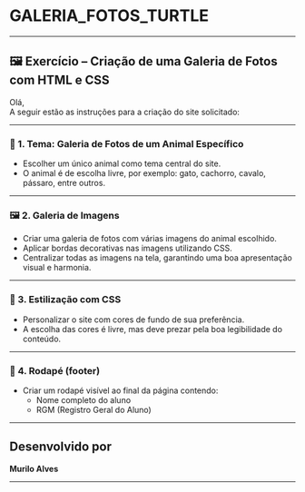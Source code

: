 # GALERIA_FOTOS_TURTLE

---

## 🖼️ Exercício – Criação de uma Galeria de Fotos com HTML e CSS

Olá,  
A seguir estão as instruções para a criação do site solicitado:

---

### 🐾 1. Tema: Galeria de Fotos de um Animal Específico

- Escolher um único animal como tema central do site.  
- O animal é de escolha livre, por exemplo: gato, cachorro, cavalo, pássaro, entre outros.

---

### 🖼️ 2. Galeria de Imagens

- Criar uma galeria de fotos com várias imagens do animal escolhido.  
- Aplicar bordas decorativas nas imagens utilizando CSS.  
- Centralizar todas as imagens na tela, garantindo uma boa apresentação visual e harmonia.

---

### 🎨 3. Estilização com CSS

- Personalizar o site com cores de fundo de sua preferência.  
- A escolha das cores é livre, mas deve prezar pela boa legibilidade do conteúdo.

---

### 📍 4. Rodapé (footer)

- Criar um rodapé visível ao final da página contendo:  
  - Nome completo do aluno  
  - RGM (Registro Geral do Aluno)

---

## Desenvolvido por  
**Murilo Alves**

---


